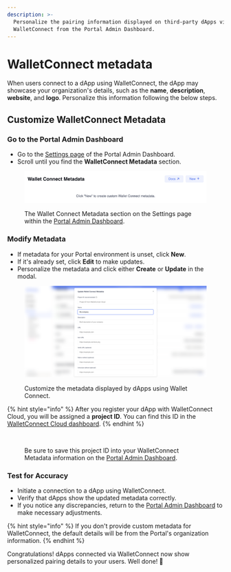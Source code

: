 ```yaml
---
description: >-
  Personalize the pairing information displayed on third-party dApps via
  WalletConnect from the Portal Admin Dashboard.
---
```


# WalletConnect metadata

When users connect to a dApp using WalletConnect, the dApp may showcase your organization's details, such as the **name**, **description**, **website**, and **logo**. Personalize this information following the below steps.

## Customize WalletConnect Metadata

### **Go to the Portal Admin Dashboard**

* Go to the [Settings page](https://app.portalhq.io/settings) of the Portal Admin Dashboard.
* Scroll until you find the **WalletConnect Metadata** section.

<figure><img src="../.gitbook/assets/image (13).png" alt=""><figcaption><p>The Wallet Connect Metadata section on the Settings page within the <a href="https://app.portalhq.io">Portal Admin Dashboard</a>.</p></figcaption></figure>

### **Modify Metadata**

* If metadata for your Portal environment is unset, click **New**.
* If it's already set, click **Edit** to make updates.
* Personalize the metadata and click either **Create** or **Update** in the modal.

<figure><img src="../.gitbook/assets/image (44).png" alt=""><figcaption><p>Customize the metadata displayed by dApps using Wallet Connect.</p></figcaption></figure>

{% hint style="info" %}
After you register your dApp with WalletConnect Cloud, you will be assigned a **project ID**. You can find this ID in the [WalletConnect Cloud dashboard](https://cloud.walletconnect.com/app).
{% endhint %}

<figure><img src="../.gitbook/assets/Screenshot 2023-12-19 at 1.18.11 AM.png" alt=""><figcaption><p>Be sure to save this project ID into your WalletConnect Metadata information on the <a href="https://app.portalhq.io">Portal Admin Dashboard</a>.</p></figcaption></figure>

### **Test for Accuracy**

* Initiate a connection to a dApp using WalletConnect.
* Verify that dApps show the updated metadata correctly.
* If you notice any discrepancies, return to the [Portal Admin Dashboard](https://app.portalhq.io) to make necessary adjustments.

{% hint style="info" %}
If you don't provide custom metadata for WalletConnect, the default details will be from the Portal's organization information.
{% endhint %}

Congratulations! dApps connected via WalletConnect now show personalized pairing details to your users. Well done! :tada:
